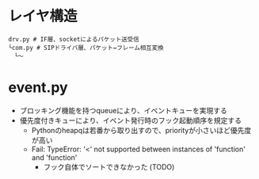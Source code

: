 # レイヤ構造
```
drv.py # IF層、socketによるパケット送受信
└com.py # SIPドライバ層、パケット⇔フレーム相互変換
　└～
```

# event.py
- ブロッキング機能を持つqueueにより、イベントキューを実現する
- 優先度付きキューにより、イベント発行時のフック起動順序を規定する
  - Pythonのheapqは若番から取り出すので、priorityが小さいほど優先度が高い
  - Fail: TypeError: '<' not supported between instances of 'function' and 'function'
    - フック自体でソートできなかった (TODO)
